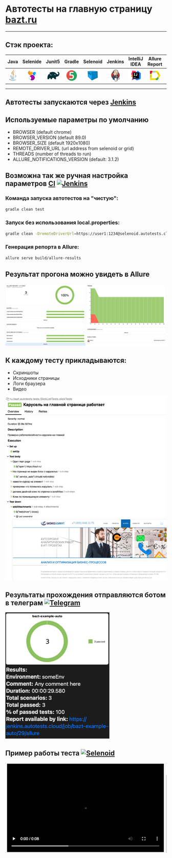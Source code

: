 # Автотесты на главную страницу [bazt.ru](https://bazt.ru/)
___
## Стэк проекта:
| Java | Selenide | Junit5 | Gradle | Selenoid | Jenkins | IntelliJ IDEA | Allure Report | Telegram |
|:------:|:----:|:------:|:------:|:--------:|:--------:|:-------------:|:---------:|:--------:|
| <img src="media/images/JAVA.svg" width="40" height="40"> | <img src="media/images/Selenide.svg" width="40" height="40"> | <img src="media/images/Gradle.svg" width="40" height="40"> | <img src="media/images/Junit5.svg" width="40" height="40"> | <img src="media/images/Selenoid.svg" width="40" height="40"> | <img src="media/images/Jenkins.svg" width="40" height="40"> | <img src="media/images/IDEA.svg" width="40" height="40"> | <img src="media/images/Allure Report.svg" width="40" height="40"> | <img src="media/images/Telegram.svg" width="40" height="40"> |

___

## Автотесты запускаются через [Jenkins](https://jenkins.autotests.cloud/job/bazt-example-auto/)

## Используемые параметры по умолчанию 

* BROWSER (default chrome)
* BROWSER_VERSION (default 89.0)
* BROWSER_SIZE (default 1920x1080)
* REMOTE_DRIVER_URL (url address from selenoid or grid)
* THREADS (number of threads to run)
* ALLURE_NOTIFICATIONS_VERSION (default: 3.1.2)

## Возможна так же ручная настройка параметров [CI](https://jenkins.autotests.cloud/job/bazt-example-auto/configure) <a href="https://www.jetbrains.com/idea/"><img src="./images/Jenkins.svg" width="30" height="30"  alt="Jenkins"/></a>


### Команда запуска автотестов на "чистую":

```bash
gradle clean test
```

### Запуск без использования local.properties:

```bash
gradle clean -DremoteDriverUrl=https://user1:1234@selenoid.autotests.cloud/wd/hub/ -DvideoStorage=https://selenoid.autotests.cloud/video/ -Dthreads=1 test
```

### Генерация репорта в Allure:

```bash
allure serve build/allure-results
```

## Результат прогона можно увидеть в Allure
![alt "Allure run"](media/images/allureReport.png "Allure Report")

## К каждому тесту прикладываются: 
- Скриншоты 
- Исходники страницы
- Логи браузера
- Видео 

![alt "Allure steps"](media/images/testStepsAllure.png "Test steps")

## Результаты прохождения отправляются ботом в телеграм <a href="https://www.jetbrains.com/idea/"><img src="https://starchenkov.pro/qa-guru/img/skills/Telegram.svg" width="30" height="30"  alt="Telegram"/></a>

![alt "бот в телеграмме"](media/images/telegramReport.png "бот в телеграм")

## Пример работы теста <a href="https://www.jetbrains.com/idea/"><img src="https://starchenkov.pro/qa-guru/img/skills/Selenoid.svg" width="40" height="40"  alt="Selenoid"/></a>

![alt "Video"](media/gif/attachVideo.gif "Video")